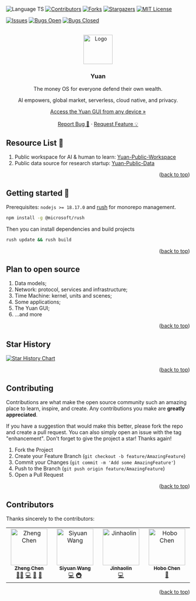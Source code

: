 <a name="readme-top"></a>

![Language TS][language-shield]
[![Contributors](https://img.shields.io/github/all-contributors/No-Trade-No-Life/Yuan?color=ee8449&style=for-the-badge)](#contributors)
[![Forks][forks-shield]][forks-url]
[![Stargazers][stars-shield]][stars-url]
[![MIT License][license-shield]][license-url]

[![Issues][issues-shield]][issues-url]
[![Bugs Open][bugs-open-shield]][bugs-open-url]
[![Bugs Closed][bugs-closed-shield]][bugs-closed-url]

<br />
<div align="center">
  <img src="https://y.ntnl.io/yuan.svg" alt="Logo" width="80" height="80" />
  <h3 align="center">Yuan</h3>
  <p align="center">
    <p>The money OS for everyone defend their own wealth.</p>
    <p>AI empowers, global market, serverless, cloud native, and privacy.</p>
    <a align="center" href="https://y.ntnl.io">Access the Yuan GUI from any device »</a>
    <br />
    <br />
    <a href="https://github.com/No-Trade-No-Life/Yuan/issues/new?assignees=&labels=type%2Fbug+%F0%9F%90%9B&projects=&template=bug_report.yaml&title=bug%3A+%3Ctitle%3E">Report Bug 🐛</a>
    ·
    <a href="https://github.com/No-Trade-No-Life/Yuan/issues/new?assignees=&labels=type%2Ffeature+%F0%9F%92%A1&projects=&template=feature_request.yaml&title=feat%3A+%3Ctitle%3E">Request Feature 💡</a>
  </p>
</div>

## Resource List 📖

1. Public workspace for AI & human to learn: [Yuan-Public-Workspace](https://github.com/No-Trade-No-Life/Yuan-Public-Workspace)
2. Public data source for research startup: [Yuan-Public-Data](https://github.com/No-Trade-No-Life/Yuan-Public-Data)

<p align="right">(<a href="#readme-top">back to top</a>)</p>

## Getting started 🚀

Prerequisites: `nodejs >= 18.17.0` and [rush](https://rushjs.io/) for monorepo management.

```bash
npm install -g @microsoft/rush
```

Then you can install dependencies and build projects

```bash
rush update && rush build
```

<p align="right">(<a href="#readme-top">back to top</a>)</p>


## Plan to open source

1. Data models;
2. Network: protocol, services and infrastructure;
3. Time Machine: kernel, units and scenes;
4. Some applications;
5. The Yuan GUI;
6. ...and more

<p align="right">(<a href="#readme-top">back to top</a>)</p>

## Star History

[![Star History Chart](https://api.star-history.com/svg?repos=No-Trade-No-Life/Yuan&type=Date)](https://star-history.com/#No-Trade-No-Life/Yuan&Date)

<p align="right">(<a href="#readme-top">back to top</a>)</p>

<!-- CONTRIBUTING -->

## Contributing

Contributions are what make the open source community such an amazing place to learn, inspire, and create. Any contributions you make are **greatly appreciated**.

If you have a suggestion that would make this better, please fork the repo and create a pull request. You can also simply open an issue with the tag "enhancement".
Don't forget to give the project a star! Thanks again!

1. Fork the Project
2. Create your Feature Branch (`git checkout -b feature/AmazingFeature`)
3. Commit your Changes (`git commit -m 'Add some AmazingFeature'`)
4. Push to the Branch (`git push origin feature/AmazingFeature`)
5. Open a Pull Request

<p align="right">(<a href="#readme-top">back to top</a>)</p>

## Contributors

Thanks sincerely to the contributors:

<!-- ALL-CONTRIBUTORS-LIST:START - Do not remove or modify this section -->
<!-- prettier-ignore-start -->
<!-- markdownlint-disable -->
<table>
  <tbody>
    <tr>
      <td align="center" valign="top" width="14.28%"><a href="https://github.com/zccz14"><img src="https://avatars.githubusercontent.com/u/12707521?v=4?s=100" width="100px;" alt="Zheng Chen"/><br /><sub><b>Zheng Chen</b></sub></a><br /><a href="#mentoring-zccz14" title="Mentoring">🧑‍🏫</a> <a href="https://github.com/No-Trade-No-Life/Yuan/commits?author=zccz14" title="Code">💻</a> <a href="#design-zccz14" title="Design">🎨</a> <a href="https://github.com/No-Trade-No-Life/Yuan/pulls?q=is%3Apr+reviewed-by%3Azccz14" title="Reviewed Pull Requests">👀</a></td>
      <td align="center" valign="top" width="14.28%"><a href="https://blog.thrimbda.com"><img src="https://avatars.githubusercontent.com/u/15231162?v=4?s=100" width="100px;" alt="Siyuan Wang"/><br /><sub><b>Siyuan Wang</b></sub></a><br /><a href="https://github.com/No-Trade-No-Life/Yuan/commits?author=Thrimbda" title="Code">💻</a> <a href="#infra-Thrimbda" title="Infrastructure (Hosting, Build-Tools, etc)">🚇</a></td>
      <td align="center" valign="top" width="14.28%"><a href="https://github.com/mage1028"><img src="https://avatars.githubusercontent.com/u/23522436?v=4?s=100" width="100px;" alt="Jinhaolin"/><br /><sub><b>Jinhaolin</b></sub></a><br /><a href="https://github.com/No-Trade-No-Life/Yuan/commits?author=mage1028" title="Code">💻</a></td>
      <td align="center" valign="top" width="14.28%"><a href="https://192217.space"><img src="https://avatars.githubusercontent.com/u/11043091?v=4?s=100" width="100px;" alt="Hobo Chen"/><br /><sub><b>Hobo Chen</b></sub></a><br /><a href="https://github.com/No-Trade-No-Life/Yuan/issues?q=author%3AHoboChen" title="Bug reports">🐛</a></td>
    </tr>
  </tbody>
</table>

<!-- markdownlint-restore -->
<!-- prettier-ignore-end -->

<!-- ALL-CONTRIBUTORS-LIST:END -->

<p align="right">(<a href="#readme-top">back to top</a>)</p>

[license-shield]: https://img.shields.io/github/license/No-Trade-No-Life/Yuan.svg?style=for-the-badge
[license-url]: https://github.com/No-Trade-No-Life/Yuan/blob/main/LICENSE
[contributors-shield]: https://img.shields.io/github/contributors/No-Trade-No-Life/Yuan.svg?style=for-the-badge
[contributors-url]: https://github.com/No-Trade-No-Life/Yuan/graphs/contributors
[forks-shield]: https://img.shields.io/github/forks/No-Trade-No-Life/Yuan.svg?style=for-the-badge
[forks-url]: https://github.com/No-Trade-No-Life/Yuan/network/members
[stars-shield]: https://img.shields.io/github/stars/No-Trade-No-Life/Yuan.svg?style=for-the-badge
[stars-url]: https://github.com/No-Trade-No-Life/Yuan/stargazers
[issues-shield]: https://img.shields.io/github/issues/No-Trade-No-Life/Yuan.svg?style=for-the-badge&color=blue
[issues-url]: https://github.com/No-Trade-No-Life/Yuan/issues
[bugs-open-shield]: https://img.shields.io/github/issues/No-Trade-No-Life/Yuan/bug.svg?style=for-the-badge&color=yellow
[bugs-open-url]: https://github.com/No-Trade-No-Life/Yuan/issues?q=is%3Aissue+label%3Abug+is%3Aopen
[bugs-closed-shield]: https://img.shields.io/github/issues-closed/No-Trade-No-Life/Yuan/bug.svg?style=for-the-badge&color=success
[bugs-closed-url]: https://github.com/No-Trade-No-Life/Yuan/issues?q=is%3Aissue+label%3Abug+is%3Aclosed
[license-shield]: https://img.shields.io/github/license/No-Trade-No-Life/Yuan.svg?style=for-the-badge
[license-url]: https://github.com/No-Trade-No-Life/Yuan/blob/main/LICENSE.txt
[language-shield]: https://img.shields.io/badge/Language-TypeScript-blue?style=for-the-badge
